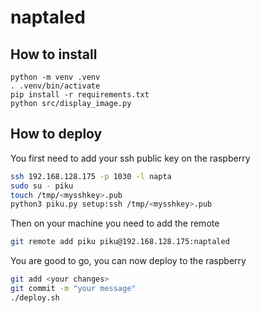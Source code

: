# naptaled

## How to install

```
python -m venv .venv
. .venv/bin/activate
pip install -r requirements.txt
python src/display_image.py
```


## How to deploy

You first need to add your ssh public key on the raspberry

```bash
ssh 192.168.128.175 -p 1030 -l napta
sudo su - piku
touch /tmp/<mysshkey>.pub
python3 piku.py setup:ssh /tmp/<mysshkey>.pub
```

Then on your machine you need to add the remote

```bash
git remote add piku piku@192.168.128.175:naptaled
```

You are good to go, you can now deploy to the raspberry

```bash
git add <your changes>
git commit -m "your message"
./deploy.sh
```